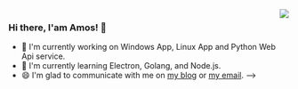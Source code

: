 <a href="https://github.com/anuraghazra/github-readme-stats">
  <img align="right" src="https://github-readme-stats.vercel.app/api/pin/?username=anuraghazra&repo=github-readme-stats" />
</a>

### Hi there, I'am Amos! 👋

- 🌱 I'm currently working on Windows App, Linux App and Python Web Api service.
- 🦉 I'm currently learning Electron, Golang, and Node.js.
- 😄 I'm glad to communicate with me on [my blog](https://blog.amoswu.cn) or [my email](code@amoswu.cn).
-->
